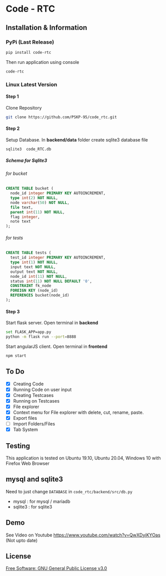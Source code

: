 # Code - RTC 

## Installation & Information

### PyPi (Last Release)

```bash
pip install code-rtc
```

Then run application using console

```bash
code-rtc
```

### Linux Latest Version

#### Step 1

Clone Repository

```bash
git clone https://github.com/PSKP-95/code_rtc.git
```

#### Step 2

Setup Database. In **backend/data** folder create sqlite3 database file

```bash
sqlite3  code_RTC.db
```

##### Schema for Sqlite3

###### for bucket

```sql
CREATE TABLE bucket (
  node_id integer PRIMARY KEY AUTOINCREMENT,
  type int(2) NOT NULL,
  node varchar(50) NOT NULL,
  file text,
  parent int(11) NOT NULL, 
  flag integer,
  note text
);
```

###### for tests

```sql
CREATE TABLE tests (
  test_id integer PRIMARY KEY AUTOINCREMENT,
  type int(1) NOT NULL,
  input text NOT NULL,
  output text NOT NULL,
  node_id int(11) NOT NULL,
  status int(11) NOT NULL DEFAULT '0',
  CONSTRAINT fk_node
  FOREIGN KEY (node_id)
  REFERENCES bucket(node_id)
);
```

#### Step 3

Start flask server. Open terminal in **backend**

```bash
set FLASK_APP=app.py
python -m flask run --port=8888
```

Start angularJS client. Open terminal in **frontend**

```bash
npm start
```

## To Do
- [x] Creating Code
- [x] Running Code on user input
- [x] Creating Testcases
- [x] Running on Testcases
- [x] File explorer
- [x] Context menu for File explorer with delete, cut, rename, paste.
- [x] Export files
- [ ] Import Folders/Files
- [x] Tab System

## Testing

This application is tested on Ubuntu 19.10, Ubuntu 20.04, Windows 10 with Firefox Web Browser

## mysql and sqlite3

Need to just change `DATABASE` in `code_rtc/backend/src/db.py`
- mysql : for mysql / mariadb
- sqlite3 : for sqlite3 

## Demo

See Video on Youtube https://www.youtube.com/watch?v=QwXDyiKYOas (Not upto date)

## License

[Free Software: GNU General Public License v3.0](https://github.com/PSKP-95/code_rtc/blob/master/LICENSE)
